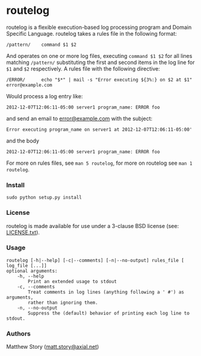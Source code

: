 # routelog

routelog is a flexible execution-based log processing program and Domain
Specific Language. routelog takes a rules file in the following format:

    /pattern/    command $1 $2

And operates on one or more log files, executing `command $1 $2` for all lines
matching `/pattern/` substituting the first and second items in the log line
for `$1` and `$2` respectively. A rules file with the following directive:

    /ERROR/      echo "$*" | mail -s "Error executing ${3%:} on $2 at $1" error@example.com

Would process a log entry like:

    2012-12-07T12:06:11-05:00 server1 program_name: ERROR foo

and send an email to error@example.com with the subject:

    Error executing program_name on server1 at 2012-12-07T12:06:11-05:00'

and the body

    2012-12-07T12:06:11-05:00 server1 program_name: ERROR foo

For more on rules files, see `man 5 routelog`, for more on routelog see
`man 1 routelog`.

### Install

    sudo python setup.py install

### License

routelog is made available for use under a 3-clause BSD license (see: [LICENSE.txt](./LICENSE.txt)).

### Usage

    routelog [-h|--help] [-c|--comments] [-n|--no-output] rules_file [ log_file [...]]
    optional arguments:
        -h, --help
            Print an extended usage to stdout
        -c, --comments
            Treat comments in log lines (anything following a ' #') as arguments,
            rather than ignoring them.
        -n, --no-output
            Suppress the (default) behavior of printing each log line to stdout.

### Authors

Matthew Story (matt.story@axial.net)
